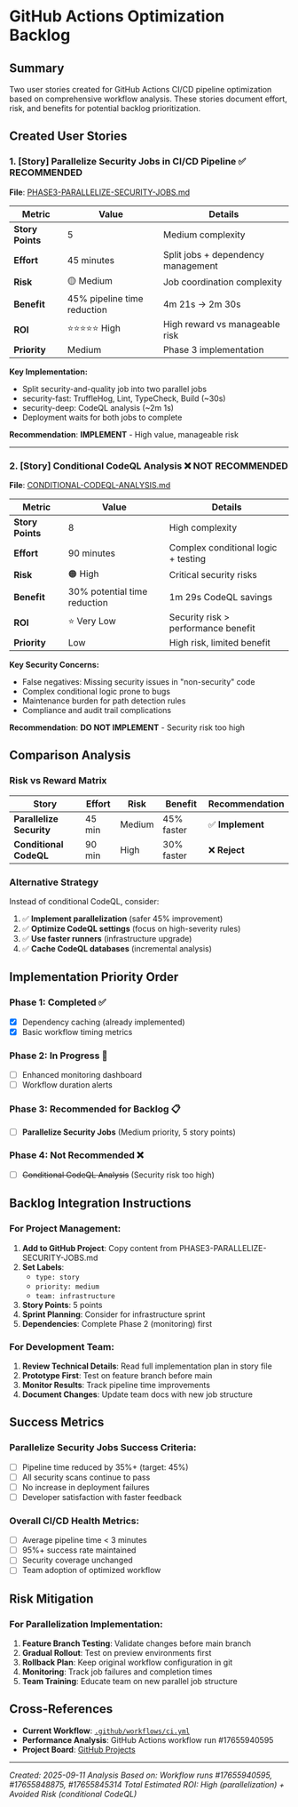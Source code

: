 # GitHub Actions Optimization Backlog

## Summary

Two user stories created for GitHub Actions CI/CD pipeline optimization based on comprehensive workflow analysis. These stories document effort, risk, and benefits for potential backlog prioritization.

## Created User Stories

### 1. **[Story] Parallelize Security Jobs in CI/CD Pipeline** ✅ **RECOMMENDED**

**File**: [PHASE3-PARALLELIZE-SECURITY-JOBS.md](./PHASE3-PARALLELIZE-SECURITY-JOBS.md)

| Metric | Value | Details |
|--------|--------|---------|
| **Story Points** | 5 | Medium complexity |
| **Effort** | 45 minutes | Split jobs + dependency management |
| **Risk** | 🟡 Medium | Job coordination complexity |
| **Benefit** | 45% pipeline time reduction | 4m 21s → 2m 30s |
| **ROI** | ⭐⭐⭐⭐⭐ High | High reward vs manageable risk |
| **Priority** | Medium | Phase 3 implementation |

**Key Implementation:**
- Split security-and-quality job into two parallel jobs
- security-fast: TruffleHog, Lint, TypeCheck, Build (~30s)
- security-deep: CodeQL analysis (~2m 1s)
- Deployment waits for both jobs to complete

**Recommendation**: **IMPLEMENT** - High value, manageable risk

---

### 2. **[Story] Conditional CodeQL Analysis** ❌ **NOT RECOMMENDED**

**File**: [CONDITIONAL-CODEQL-ANALYSIS.md](./CONDITIONAL-CODEQL-ANALYSIS.md)

| Metric | Value | Details |
|--------|--------|---------|
| **Story Points** | 8 | High complexity |
| **Effort** | 90 minutes | Complex conditional logic + testing |
| **Risk** | 🟠 High | Critical security risks |
| **Benefit** | 30% potential time reduction | 1m 29s CodeQL savings |
| **ROI** | ⭐ Very Low | Security risk > performance benefit |
| **Priority** | Low | High risk, limited benefit |

**Key Security Concerns:**
- False negatives: Missing security issues in "non-security" code
- Complex conditional logic prone to bugs
- Maintenance burden for path detection rules
- Compliance and audit trail complications

**Recommendation**: **DO NOT IMPLEMENT** - Security risk too high

## Comparison Analysis

### **Risk vs Reward Matrix**

| Story | Effort | Risk | Benefit | Recommendation |
|-------|--------|------|---------|----------------|
| **Parallelize Security** | 45 min | Medium | 45% faster | ✅ **Implement** |
| **Conditional CodeQL** | 90 min | High | 30% faster | ❌ **Reject** |

### **Alternative Strategy**

Instead of conditional CodeQL, consider:
1. ✅ **Implement parallelization** (safer 45% improvement)
2. ✅ **Optimize CodeQL settings** (focus on high-severity rules)
3. ✅ **Use faster runners** (infrastructure upgrade)
4. ✅ **Cache CodeQL databases** (incremental analysis)

## Implementation Priority Order

### **Phase 1: Completed ✅**
- [x] Dependency caching (already implemented)
- [x] Basic workflow timing metrics

### **Phase 2: In Progress 🔄**
- [ ] Enhanced monitoring dashboard
- [ ] Workflow duration alerts

### **Phase 3: Recommended for Backlog 📋**
- [ ] **Parallelize Security Jobs** (Medium priority, 5 story points)

### **Phase 4: Not Recommended ❌**
- [ ] ~~Conditional CodeQL Analysis~~ (Security risk too high)

## Backlog Integration Instructions

### **For Project Management:**

1. **Add to GitHub Project**: Copy content from PHASE3-PARALLELIZE-SECURITY-JOBS.md
2. **Set Labels**:
   - `type: story`
   - `priority: medium`
   - `team: infrastructure`
3. **Story Points**: 5 points
4. **Sprint Planning**: Consider for infrastructure sprint
5. **Dependencies**: Complete Phase 2 (monitoring) first

### **For Development Team:**

1. **Review Technical Details**: Read full implementation plan in story file
2. **Prototype First**: Test on feature branch before main
3. **Monitor Results**: Track pipeline time improvements
4. **Document Changes**: Update team docs with new job structure

## Success Metrics

### **Parallelize Security Jobs Success Criteria:**
- [ ] Pipeline time reduced by 35%+ (target: 45%)
- [ ] All security scans continue to pass
- [ ] No increase in deployment failures
- [ ] Developer satisfaction with faster feedback

### **Overall CI/CD Health Metrics:**
- [ ] Average pipeline time < 3 minutes
- [ ] 95%+ success rate maintained
- [ ] Security coverage unchanged
- [ ] Team adoption of optimized workflow

## Risk Mitigation

### **For Parallelization Implementation:**
1. **Feature Branch Testing**: Validate changes before main branch
2. **Gradual Rollout**: Test on preview environments first
3. **Rollback Plan**: Keep original workflow configuration in git
4. **Monitoring**: Track job failures and completion times
5. **Team Training**: Educate team on new parallel job structure

## Cross-References

- **Current Workflow**: [`.github/workflows/ci.yml`](https://github.com/PrairieAster-Ai/nearest-nice-weather/blob/main/.github/workflows/ci.yml)
- **Performance Analysis**: GitHub Actions workflow run #17655940595
- **Project Board**: [GitHub Projects](https://github.com/orgs/PrairieAster-Ai/projects/2)

---

*Created: 2025-09-11*
*Analysis Based on: Workflow runs #17655940595, #17655848875, #17655845314*
*Total Estimated ROI: High (parallelization) + Avoided Risk (conditional CodeQL)*
